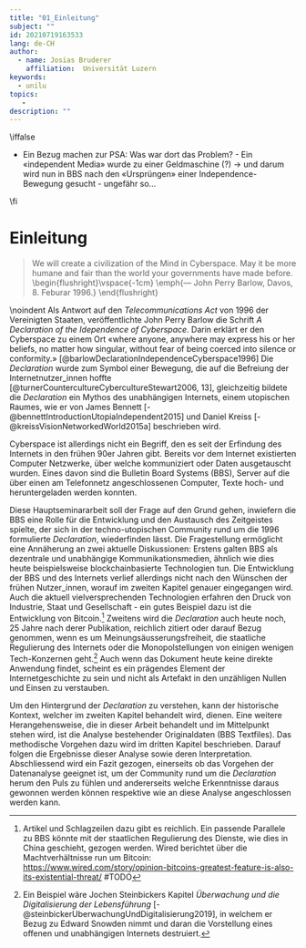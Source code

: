 ```yaml
---
title: "01_Einleitung"
subject: ""
id: 20210719163533
lang: de-CH
author:
  - name: Josias Bruderer
    affiliation:  Universität Luzern
keywords:
  - unilu
topics:
   - 
description: ""
---
```



\iffalse

- Ein Bezug machen zur PSA: Was war dort das Problem? - Ein «independent Media» wurde zu einer Geldmaschine (?) → und darum wird nun in BBS nach den «Ursprüngen» einer Independence-Bewegung gesucht - ungefähr so...

\fi

# Einleitung

> We will create a civilization of the Mind in Cyberspace. May it be more humane and fair than the world your governments have made before.  
\begin{flushright}\vspace{-1cm}
\emph{— John Perry Barlow, Davos, 8. Feburar 1996.}
\end{flushright}

\noindent
Als Antwort auf den *Telecommunications Act* von 1996 der Vereinigten Staaten, veröffentlichte John Perry Barlow die Schrift *A Declaration of the Idependence of Cyberspace*. Darin erklärt er den Cyberspace zu einem Ort «where anyone, anywhere may express his or her beliefs, no matter how singular, without fear of being coerced into silence or conformity.» [@barlowDeclarationIndependenceCyberspace1996] Die *Declaration* wurde zum Symbol einer Bewegung, die auf die Befreiung der Internetnutzer_innen hoffte [@turnerCountercultureCybercultureStewart2006, 13], gleichzeitig bildete die *Declaration* ein Mythos des unabhängigen Internets, einem utopischen Raumes, wie er von James Bennett [-@bennettIntroductionUtopiaIndependent2015] und Daniel Kreiss [-@kreissVisionNetworkedWorld2015a] beschrieben wird.

Cyberspace ist allerdings nicht ein Begriff, den es seit der Erfindung des Internets in den frühen 90er Jahren gibt. Bereits vor dem Internet existierten Computer Netzwerke, über welche kommuniziert oder Daten ausgetauscht wurden. Eines davon sind die Bulletin Board Systems (BBS), Server auf die über einen am Telefonnetz angeschlossenen Computer, Texte hoch- und heruntergeladen werden konnten. 

Diese Hauptseminararbeit soll der Frage auf den Grund gehen, inwiefern die BBS eine Rolle für die Entwicklung und den Austausch des Zeitgeistes spielte, der sich in der techno-utopischen Community rund um die 1996 formulierte *Declaration*, wiederfinden lässt. Die Fragestellung ermöglicht eine Annäherung an zwei aktuelle Diskussionen: Erstens galten BBS als dezentrale und unabhängige Kommunikationsmedien, ähnlich wie dies heute beispielsweise blockchainbasierte Technologien tun. Die Entwicklung der BBS und des Internets verlief allerdings nicht nach den Wünschen der frühen Nutzer_innen, worauf im zweiten Kapitel genauer eingegangen wird. Auch die aktuell vielversprechenden Technologien erfahren den Druck von Industrie, Staat und Gesellschaft - ein gutes Beispiel dazu ist die Entwicklung von Bitcoin.[^1] Zweitens wird die *Declaration* auch heute noch, 25 Jahre nach derer Publikation, reichlich zitiert oder darauf Bezug genommen, wenn es um Meinungsäusserungsfreiheit, die staatliche Regulierung des Internets oder die Monopolstellungen von einigen wenigen Tech-Konzernen geht.[^2] Auch wenn das Dokument heute keine direkte Anwendung findet, scheint es ein prägendes Element der Internetgeschichte zu sein und nicht als Artefakt in den unzähligen Nullen und Einsen zu verstauben.

Um den Hintergrund der *Declaration* zu verstehen, kann der historische Kontext, welcher im zweiten Kapitel behandelt wird, dienen. Eine weitere Herangehensweise, die in dieser Arbeit behandelt und im Mittelpunkt stehen wird, ist die Analyse bestehender Originaldaten (BBS Textfiles). Das methodische Vorgehen dazu wird im dritten Kapitel beschrieben. Darauf folgen die Ergebnisse dieser Analyse sowie deren Interpretation. Abschliessend wird ein Fazit gezogen, einerseits ob das Vorgehen der Datenanalyse geeignet ist, um der Community rund um die *Declaration* herum den Puls zu fühlen und andererseits welche Erkenntnisse daraus gewonnen werden können respektive wie an diese Analyse angeschlossen werden kann. 


[^1]: Artikel und Schlagzeilen dazu gibt es reichlich. Ein passende Parallele zu BBS könnte mit der staatlichen Regulierung des Dienste, wie dies in China geschieht, gezogen werden. Wired berichtet über die Machtverhältnisse run um Bitcoin: https://www.wired.com/story/opinion-bitcoins-greatest-feature-is-also-its-existential-threat/ #TODO
[^2]: Ein Beispiel wäre Jochen Steinbickers Kapitel *Überwachung und die Digitalisierung der Lebensführung* [-@steinbickerUberwachungUndDigitalisierung2019], in welchem er Bezug zu Edward Snowden nimmt und daran die Vorstellung eines offenen und unabhängigen Internets destruiert. 
